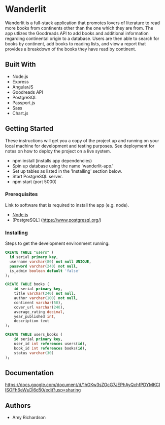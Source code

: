 # Wanderlit

Wanderlit is a full-stack application that promotes lovers of literature to read more books from continents other than the one which they are from. The app utlizes the Goodreads API to add books and additional information regarding continental origin to a database. Users are then able to search for books by continent, add books to reading lists, and view a report that provides a breakdown of the books they have read by continent.

## Built With
- Node.js
- Express
- AngularJS
- Goodreads API
- PostgreSQL
- Passport.js
- Sass
- Chart.js

## Getting Started

These instructions will get you a copy of the project up and running on your local machine for development and testing purposes. See deployment for notes on how to deploy the project on a live system.

- npm install (installs app dependencies)
- Spin up database using the name 'wanderlit-app.'
- Set up tables as listed in the 'Installing' section below.
- Start PostgreSQL server.
- npm start (port 5000)


### Prerequisites

Link to software that is required to install the app (e.g. node).

- [Node.js](https://nodejs.org/en/)
- [PostgreSQL] (https://www.postgresql.org/)

### Installing

Steps to get the development environment running.

```sql
CREATE TABLE "users" (
  id serial primary key,
  username varchar(80) not null UNIQUE,
  password varchar(240) not null,
  is_admin boolean default 'false' 
);

CREATE TABLE books (
	id serial primary key,
	title varchar(240) not null,
	author varchar(100) not null,
	continent varchar(50),
	cover_url varchar(240),
	average_rating decimal,
	year_published int,
	description text
);

CREATE TABLE users_books (
	id serial primary key,
	user_id int references users(id),
	book_id int references books(id),
	status varchar(30)
);
```

## Documentation

https://docs.google.com/document/d/1hGKw3sZOcG7JEPhAyQchfPDYMKCIISOFh6eWuDl6d50/edit?usp=sharing

## Authors

* Amy Richardson
